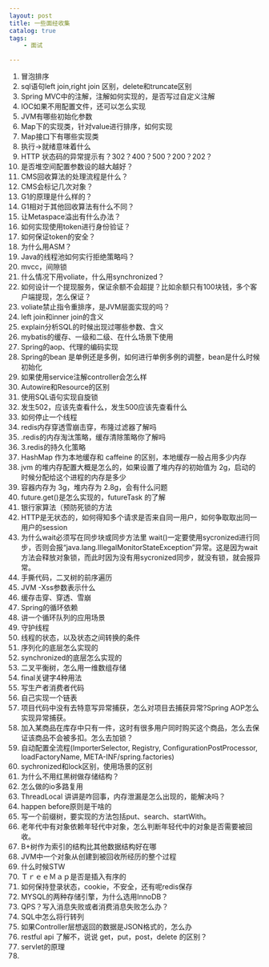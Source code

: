 ```yaml
---
layout: post
title: 一些面经收集
catalog: true
tags:
    - 面试

---
```


1.	冒泡排序
2.	sql语句left join,right join 区别，delete和truncate区别
3.	Spring MVC中的注解，注解如何实现的，是否写过自定义注解
4.	IOC如果不用配置文件，还可以怎么实现
5.	JVM有哪些初始化参数
6.	Map下的实现类，针对value进行排序，如何实现
7.	Map接口下有哪些实现类
8.	执行->就绪意味着什么
9.	HTTP 状态码的异常提示有？302？400？500？200？202？
10.	是否堆空间配置参数设的越大越好？
11.	CMS回收算法的处理流程是什么？
12.	CMS会标记几次对象？
13.	G1的原理是什么样的？
14.	G1相对于其他回收算法有什么不同？
15.	让Metaspace溢出有什么办法？
16.	如何实现使用token进行身份验证？
17.	如何保证token的安全？
18.	为什么用ASM？
19.	Java的线程池如何实行拒绝策略吗？
20.	mvcc，间隙锁
21.	什么情况下用voliate，什么用synchronized？
22.	如何设计一个提现服务，保证余额不会超提？比如余额只有100块钱，多个客户端提现，怎么保证？
23.	voliate禁止指令重排序，是JVM层面实现的吗？
24.	left join和inner join的含义
25.	explain分析SQL的时候出现过哪些参数、含义
26.	mybatis的缓存、一级和二级、在什么场景下使用
27.	Spring的aop、代理的编码实现
28.	Spring的bean 是单例还是多例，如何进行单例多例的调整，bean是什么时候初始化
29.	如果使用service注解controller会怎么样
30.	Autowire和Resource的区别
31.	使用SQL语句实现自旋锁
32.	发生502，应该先查看什么，发生500应该先查看什么
33.	如何停止一个线程
34.	redis内存穿透雪崩击穿，布隆过滤器了解吗
35.	.redis的内存淘汰策略，缓存清除策略你了解吗
36.	3.redis的持久化策略
37.	HashMap 作为本地缓存和 caffeine 的区别，本地缓存一般占用多少内存
38.	jvm 的堆内存配置大概是怎么的，如果设置了堆内存的初始值为 2g，启动的时候分配给这个进程的内存是多少
39.	容器内存为 3g，堆内存为 2.8g，会有什么问题
40.	future.get()是怎么实现的，futureTask 的了解
41.	银行家算法（预防死锁的方法
42.	HTTP是无状态的，如何得知多个请求是否来自同一用户，如何争取取出同一用户的session
43.	为什么wait必须写在同步块或同步方法里
    wait()一定要使用sycronized进行同步，否则会报“java.lang.IllegalMonitorStateException”异常。这是因为wait方法会释放对象锁，而此时因为没有用sycronized同步，就没有锁，就会报异常。
44.	手撕代码，二叉树的前序遍历
45.	JVM -Xss参数表示什么
46.	缓存击穿、穿透、雪崩
47.	Spring的循环依赖
48.	讲一个循环队列的应用场景
49.	守护线程
50.	线程的状态，以及状态之间转换的条件
51.	序列化的底层怎么实现的
52.	synchronized的底层怎么实现的
53.	二叉平衡树，怎么用一维数组存储
54.	final关键字4种用法
55.	写生产者消费者代码
56.	自己实现一个链表
57.	项目代码中没有去特意写异常捕获，怎么对项目去捕获异常?Spring AOP怎么实现异常捕获。
58.	加入某商品在库存中只有一件，这时有很多用户同时购买这个商品，怎么去保证该商品不会被多扣。怎么去加锁？
59.	自动配置全流程(ImporterSelector, Registry, ConfigurationPostProcessor, loadFactoryName, META-INF/spring.factories)
60.	sychronized和lock区别，使用场景的区别
61.	为什么不用红黑树做存储结构？
62.	怎么做的io多路复用
63.	ThreadLocal 讲讲是咋回事，内存泄漏是怎么出现的，能解决吗？
64.	happen before原则是干啥的
65.	写一个前缀树，要实现的方法包括put、search、startWith。
66.	老年代中有对象依赖年轻代中对象，怎么判断年轻代中的对象是否需要被回收。
67.	B+树作为索引的结构比其他数据结构好在哪
68.	JVM中一个对象从创建到被回收所经历的整个过程
69.	什么时候STW
70.	ＴｒｅｅＭａｐ是否是插入有序的
71.	如何保持登录状态，cookie，不安全，还有呢redis保存
72.	MYSQL的两种存储引擎，为什么选用InnoDB？
73.	QPS？写入消息失败或者消费消息失败怎么办？
74.	SQL中怎么将行转列
75.	如果Controller层想返回的数据是JSON格式的，怎么办
76.	restful api 了解不，说说 get，put，post，delete 的区别？
77.	servlet的原理
78.	